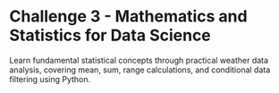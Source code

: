 # Challenge 3 - Mathematics and Statistics for Data Science

Learn fundamental statistical concepts through practical weather data analysis, covering mean, sum, range calculations, and conditional data filtering using Python.
